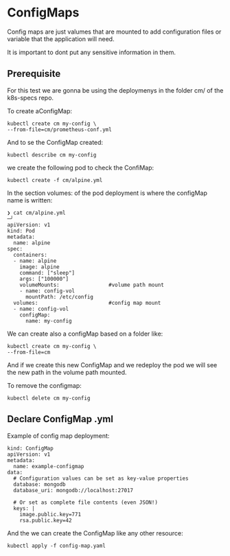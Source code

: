 # ConfigMaps

Config maps are just valumes that are mounted to add configuration files or variable that the application will need.

It is important to dont put any sensitive information in them.

## Prerequisite

For this test we are gonna be using the deploymenys in the folder cm/ of the k8s-specs repo.

To create aConfigMap:

```
kubectl create cm my-config \
--from-file=cm/prometheus-conf.yml
```
And to se the ConfigMap created:

```
kubectl describe cm my-config
```


we create the following pod to check the ConfiMap:

```
kubectl create -f cm/alpine.yml
```

In the section volumes: of the pod deployment is where the configMap name is written:

```
❯ cat cm/alpine.yml                                                                     ─╯
apiVersion: v1
kind: Pod
metadata:
  name: alpine
spec:
  containers:
  - name: alpine
    image: alpine
    command: ["sleep"]
    args: ["100000"]
    volumeMounts:                #volume path mount
    - name: config-vol
      mountPath: /etc/config
  volumes:                       #config map mount
  - name: config-vol
    configMap:
      name: my-config
```


We can create also a configMap based on a folder like:

```
kubectl create cm my-config \
--from-file=cm

```

And if we create this new ConfigMap and we redeploy the pod we will see the new path in the volume path mounted.

To remove the configmap:

```
kubectl delete cm my-config
```

## Declare ConfigMap .yml

Example of config map deployment:

```
kind: ConfigMap 
apiVersion: v1 
metadata:
  name: example-configmap 
data:
  # Configuration values can be set as key-value properties
  database: mongodb
  database_uri: mongodb://localhost:27017
  
  # Or set as complete file contents (even JSON!)
  keys: | 
    image.public.key=771 
    rsa.public.key=42

```

And the we can create the ConfigMap like any other resource:

```
kubectl apply -f config-map.yaml

```


